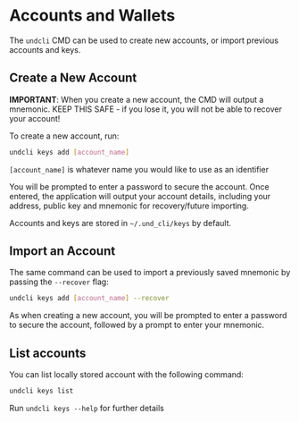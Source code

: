 # Accounts and Wallets

The `undcli` CMD can be used to create new accounts, or import previous accounts
and keys.

## Create a New Account

**IMPORTANT**: When you create a new account, the CMD will output a mnemonic. KEEP THIS
SAFE - if you lose it, you will not be able to recover your account!

To create a new account, run:

```bash
undcli keys add [account_name]
```

`[account_name]` is whatever name you would like to use as an identifier

You will be prompted to enter a password to secure the account. Once entered,
the application will output your account details, including your address, public key
and mnemonic for recovery/future importing.

Accounts and keys are stored in `~/.und_cli/keys` by default.

## Import an Account

The same command can be used to import a previously saved mnemonic by passing
the `--recover` flag:

```bash
undcli keys add [account_name] --recover
```

As when creating a new account, you will be prompted to enter a password
to secure the account, followed by a prompt to enter your mnemonic.

## List accounts

You can list locally stored account with the following command:

```bash
undcli keys list
```

Run `undcli keys --help` for further details
